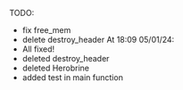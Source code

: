 TODO:
  - fix free_mem
  - delete destroy_header
At 18:09 05/01/24:
  - All fixed!
  - deleted destroy_header
  - deleted Herobrine
  - added test in main function
